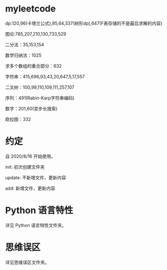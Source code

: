# myleetcode
dp:120,96(卡塔兰公式),95,64,337(树形dp),647(F表存储的不是最后求解的内容)

图论:785,207,210,130,733,529

二分法：35,153,154

数学归纳法：1025

求多个数组的重合部分：632

字符串：415,696,93,43,20,647,5,17,557

二叉树：100,99,110,109,111,257,107

序列：491(Rabin-Karp字符串编码)

数字：201,60(变步长搜索)

欧拉图：332

# 约定
自 2020/8/16 开始使用。

init: 初次创建文件夹

update: 不新增文件，更新内容

add: 新增文件，更新内容

# Python 语言特性
详见 Python 语言特性文件夹。

# 思维误区
详见思维误区文件夹。
